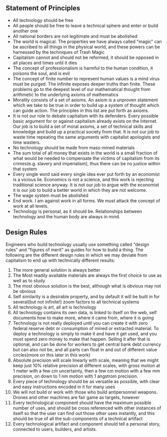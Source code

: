 ## Statement of Principles


* All technology should be free
* All people should be free to leave a technical sphere and enter or build another one
* All national borders are not legitimate and must be abolished
* The world is magical.  The properties we have always called "magic" can be ascribed to all things in the physical world, and these powers can be harnessed by the techniques of Trash Magic
* Capitalism cannot and should not be reformed, it should be opposed in all places and times until it dies
* The concept of professionalism is harmful to the human condition, it poisons the soul, and is evil 		
* The concept of finite number to represent human values is a mind virus must be purged.  The infinite exposes deeper truths than finite.  These problems go to the deepest level of our mathematical thought from arithmetic to the underlying axioms of mathematics
* Morality consists of a set of axioms.  An axiom is a unproven statement which we take to be true in order to build up a system of thought which can guide action.  The principles in this list are put forth as axioms.
* It is not our role to debate capitalism with its defenders.  Every possible basic argument for or against capitalism already exists on the Internet.  Our job is to build a set of moral axioms, a set of technical skills and knowledge and build up a practical society from that.  It is not our job to waste time repeating the same arguments with capitalist apologists and time wasters. 
* No technology should be made from mass-mined materials
* The sum total of all money that exists in the world is a small fraction of what would be needed to compensate the victims of capitalism from its crimes(e.g. slavery and imperialism), thus there can be no justice within that system
* Every single word said every single idea ever put forth by an economist is a vicious lie. Economics is not a science, and this work is rejecting traditional science anyway.  It is not our job to argue with the economist it is our job to build a better world in which they are not welcome.
* The wage system must be abolished
* End work.  I am against work in all forms.  We must attack the concept of work at all levels.
* Technology is personal, as it should be. Relationships between technology and the human body are always in mind.




## Design Rules

Engineers who build technology usually use something called "design rules" and "figures of merit" as guides for how to build a thing.  The following are the different design rules in which we may deviate from capitalism to end up with technically different results:

1. The more general solution is always better
2. The Most readily available materials are always the first choice to use as well as to study
3. The most obvious solution is the best, although what is obvious may not be obvious
4. Self similarity is a desirable property, and by default it will be built in for several(but not infinite!) zoom factors to all technical systems
5. All technology is art, all art is technology
6. All technology contains its own data, is linked to itself on the web, self documents how to make more, where it came from, where it is going
7. Technology is not really deployed until you can create it with zero federal reserve debt or consumption of mined or extracted material.  To deploy a technology is simply to make it and have it get used, and you must spend zero money to make that happen.  Selling it after that is optional, and can be done for workers to get central bank debt currency but can also not be, and all parts can float in and out of different value circles(more on this later in this work)
8. Absolute precision will scale linearly with scale, meaning that we might keep just 10% relative precision at different scales, with gross motion at 1 meter with a few cm uncertainty, then a few cm motion with a few mm precision, on down to 1 nm motion with 1 angstrom precision.  
9. Every piece of technology should be as versatile as possible, with clear and easy instructions encoded in it for many uses
10. We will not build or work with those who build antipersonnel weapons. Drones and other machines are fair game as targets, however 
11. Every technological component should have the maximum possible number of uses, and should be cross referenced with other instances of itself so that the user can find out those other uses instantly, and this should be true of all the sub-components of a technical artifact
12. Every technological artifact and component should tell a personal story, connected to users, builders, and artists. 